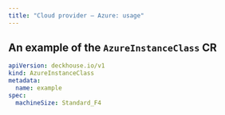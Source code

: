 ```yaml
---
title: "Сloud provider — Azure: usage"
---
```


## An example of the `AzureInstanceClass` CR

```yaml
apiVersion: deckhouse.io/v1
kind: AzureInstanceClass
metadata:
  name: example
spec:
  machineSize: Standard_F4
```
